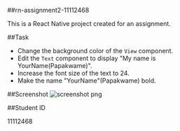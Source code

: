 ##rn-assignment2-11112468

This is a React Native project created for an assignment.

##Task

- Change the background color of the `View` component.
- Edit the `Text` component to display "My name is YourName(Papakwame)".
- Increase the font size of the text to 24.
- Make the name "YourName"(Papakwame) bold.

##Screenshot
![screenshot png](https://github.com/Papakwame888/rn-assignment2-11112468/assets/170115382/e644145c-558b-4fed-b65c-13ff5110b8b3)

##Student ID

11112468
